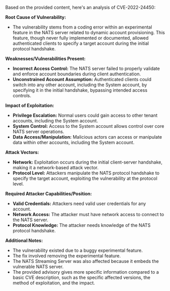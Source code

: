 Based on the provided content, here's an analysis of CVE-2022-24450:

**Root Cause of Vulnerability:**
- The vulnerability stems from a coding error within an experimental feature in the NATS server related to dynamic account provisioning. This feature, though never fully implemented or documented, allowed authenticated clients to specify a target account during the initial protocol handshake.

**Weaknesses/Vulnerabilities Present:**
- **Incorrect Access Control:** The NATS server failed to properly validate and enforce account boundaries during client authentication.
- **Unconstrained Account Assumption:** Authenticated clients could switch into any other account, including the System account, by specifying it in the initial handshake, bypassing intended access controls.

**Impact of Exploitation:**
- **Privilege Escalation:** Normal users could gain access to other tenant accounts, including the System account.
- **System Control:** Access to the System account allows control over core NATS server operations.
- **Data Access/Manipulation:** Malicious actors can access or manipulate data within other accounts, including the System account.

**Attack Vectors:**
- **Network:** Exploitation occurs during the initial client-server handshake, making it a network-based attack vector.
- **Protocol Level:** Attackers manipulate the NATS protocol handshake to specify the target account, exploiting the vulnerability at the protocol level.

**Required Attacker Capabilities/Position:**
- **Valid Credentials:** Attackers need valid user credentials for any account.
- **Network Access:** The attacker must have network access to connect to the NATS server.
- **Protocol Knowledge:** The attacker needs knowledge of the NATS protocol handshake.

**Additional Notes:**
- The vulnerability existed due to a buggy experimental feature.
- The fix involved removing the experimental feature.
- The NATS Streaming Server was also affected because it embeds the vulnerable NATS server.
- The provided advisory gives more specific information compared to a basic CVE description, such as the specific affected versions, the method of exploitation, and the impact.